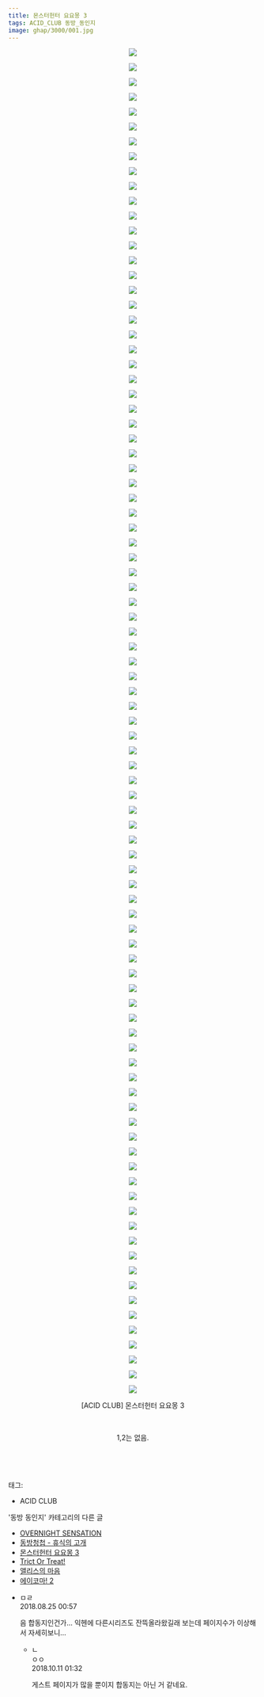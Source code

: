 ```yaml
---
title: 몬스터헌터 요요몽 3
tags: ACID_CLUB 동방_동인지
image: ghap/3000/001.jpg
---
```

<div class="article">
<p style="text-align: center; clear: none; float: none;"><img src="{{ site.nasurl }}/ghap/3000/001.jpg"/></p>
<p style="text-align: center; clear: none; float: none;"><img src="{{ site.nasurl }}/ghap/3000/002.jpg"/></p>
<p style="text-align: center; clear: none; float: none;"><img src="{{ site.nasurl }}/ghap/3000/003.jpg"/></p>
<p style="text-align: center; clear: none; float: none;"><img src="{{ site.nasurl }}/ghap/3000/004.jpg"/></p>
<p style="text-align: center; clear: none; float: none;"><img src="{{ site.nasurl }}/ghap/3000/005.jpg"/></p>
<p style="text-align: center; clear: none; float: none;"><img src="{{ site.nasurl }}/ghap/3000/006.jpg"/></p>
<p style="text-align: center; clear: none; float: none;"><img src="{{ site.nasurl }}/ghap/3000/007.jpg"/></p>
<p style="text-align: center; clear: none; float: none;"><img src="{{ site.nasurl }}/ghap/3000/008.jpg"/></p>
<p style="text-align: center; clear: none; float: none;"><img src="{{ site.nasurl }}/ghap/3000/009.jpg"/></p>
<p style="text-align: center; clear: none; float: none;"><img src="{{ site.nasurl }}/ghap/3000/010.jpg"/></p>
<p style="text-align: center; clear: none; float: none;"><img src="{{ site.nasurl }}/ghap/3000/011.jpg"/></p>
<p style="text-align: center; clear: none; float: none;"><img src="{{ site.nasurl }}/ghap/3000/012.jpg"/></p>
<p style="text-align: center; clear: none; float: none;"><img src="{{ site.nasurl }}/ghap/3000/013.jpg"/></p>
<p style="text-align: center; clear: none; float: none;"><img src="{{ site.nasurl }}/ghap/3000/014.jpg"/></p>
<p style="text-align: center; clear: none; float: none;"><img src="{{ site.nasurl }}/ghap/3000/015.jpg"/></p>
<p style="text-align: center; clear: none; float: none;"><img src="{{ site.nasurl }}/ghap/3000/016.jpg"/></p>
<p style="text-align: center; clear: none; float: none;"><img src="{{ site.nasurl }}/ghap/3000/017.jpg"/></p>
<p style="text-align: center; clear: none; float: none;"><img src="{{ site.nasurl }}/ghap/3000/018.jpg"/></p>
<p style="text-align: center; clear: none; float: none;"><img src="{{ site.nasurl }}/ghap/3000/019.jpg"/></p>
<p style="text-align: center; clear: none; float: none;"><img src="{{ site.nasurl }}/ghap/3000/020.jpg"/></p>
<p style="text-align: center; clear: none; float: none;"><img src="{{ site.nasurl }}/ghap/3000/021.jpg"/></p>
<p style="text-align: center; clear: none; float: none;"><img src="{{ site.nasurl }}/ghap/3000/022.jpg"/></p>
<p style="text-align: center; clear: none; float: none;"><img src="{{ site.nasurl }}/ghap/3000/023.jpg"/></p>
<p style="text-align: center; clear: none; float: none;"><img src="{{ site.nasurl }}/ghap/3000/024.jpg"/></p>
<p style="text-align: center; clear: none; float: none;"><img src="{{ site.nasurl }}/ghap/3000/025.jpg"/></p>
<p style="text-align: center; clear: none; float: none;"><img src="{{ site.nasurl }}/ghap/3000/026.jpg"/></p>
<p style="text-align: center; clear: none; float: none;"><img src="{{ site.nasurl }}/ghap/3000/027.jpg"/></p>
<p style="text-align: center; clear: none; float: none;"><img src="{{ site.nasurl }}/ghap/3000/028.jpg"/></p>
<p style="text-align: center; clear: none; float: none;"><img src="{{ site.nasurl }}/ghap/3000/029.jpg"/></p>
<p style="text-align: center; clear: none; float: none;"><img src="{{ site.nasurl }}/ghap/3000/030.jpg"/></p>
<p style="text-align: center; clear: none; float: none;"><img src="{{ site.nasurl }}/ghap/3000/031.jpg"/></p>
<p style="text-align: center; clear: none; float: none;"><img src="{{ site.nasurl }}/ghap/3000/032.jpg"/></p>
<p style="text-align: center; clear: none; float: none;"><img src="{{ site.nasurl }}/ghap/3000/033.jpg"/></p>
<p style="text-align: center; clear: none; float: none;"><img src="{{ site.nasurl }}/ghap/3000/034.jpg"/></p>
<p style="text-align: center; clear: none; float: none;"><img src="{{ site.nasurl }}/ghap/3000/035.jpg"/></p>
<p style="text-align: center; clear: none; float: none;"><img src="{{ site.nasurl }}/ghap/3000/036.jpg"/></p>
<p style="text-align: center; clear: none; float: none;"><img src="{{ site.nasurl }}/ghap/3000/037.jpg"/></p>
<p style="text-align: center; clear: none; float: none;"><img src="{{ site.nasurl }}/ghap/3000/038.jpg"/></p>
<p style="text-align: center; clear: none; float: none;"><img src="{{ site.nasurl }}/ghap/3000/039.jpg"/></p>
<p style="text-align: center; clear: none; float: none;"><img src="{{ site.nasurl }}/ghap/3000/040.jpg"/></p>
<p style="text-align: center; clear: none; float: none;"><img src="{{ site.nasurl }}/ghap/3000/041.jpg"/></p>
<p style="text-align: center; clear: none; float: none;"><img src="{{ site.nasurl }}/ghap/3000/042.jpg"/></p>
<p style="text-align: center; clear: none; float: none;"><img src="{{ site.nasurl }}/ghap/3000/043.jpg"/></p>
<p style="text-align: center; clear: none; float: none;"><img src="{{ site.nasurl }}/ghap/3000/044.jpg"/></p>
<p style="text-align: center; clear: none; float: none;"><img src="{{ site.nasurl }}/ghap/3000/045.jpg"/></p>
<p style="text-align: center; clear: none; float: none;"><img src="{{ site.nasurl }}/ghap/3000/046.jpg"/></p>
<p style="text-align: center; clear: none; float: none;"><img src="{{ site.nasurl }}/ghap/3000/047.jpg"/></p>
<p style="text-align: center; clear: none; float: none;"><img src="{{ site.nasurl }}/ghap/3000/048.jpg"/></p>
<p style="text-align: center; clear: none; float: none;"><img src="{{ site.nasurl }}/ghap/3000/049.jpg"/></p>
<p style="text-align: center; clear: none; float: none;"><img src="{{ site.nasurl }}/ghap/3000/050.jpg"/></p>
<p style="text-align: center; clear: none; float: none;"><img src="{{ site.nasurl }}/ghap/3000/051.jpg"/></p>
<p style="text-align: center; clear: none; float: none;"><img src="{{ site.nasurl }}/ghap/3000/052.jpg"/></p>
<p style="text-align: center; clear: none; float: none;"><img src="{{ site.nasurl }}/ghap/3000/053.jpg"/></p>
<p style="text-align: center; clear: none; float: none;"><img src="{{ site.nasurl }}/ghap/3000/054.jpg"/></p>
<p style="text-align: center; clear: none; float: none;"><img src="{{ site.nasurl }}/ghap/3000/055.jpg"/></p>
<p style="text-align: center; clear: none; float: none;"><img src="{{ site.nasurl }}/ghap/3000/056.jpg"/></p>
<p style="text-align: center; clear: none; float: none;"><img src="{{ site.nasurl }}/ghap/3000/057.jpg"/></p>
<p style="text-align: center; clear: none; float: none;"><img src="{{ site.nasurl }}/ghap/3000/058.jpg"/></p>
<p style="text-align: center; clear: none; float: none;"><img src="{{ site.nasurl }}/ghap/3000/059.jpg"/></p>
<p style="text-align: center; clear: none; float: none;"><img src="{{ site.nasurl }}/ghap/3000/060.jpg"/></p>
<p style="text-align: center; clear: none; float: none;"><img src="{{ site.nasurl }}/ghap/3000/061.jpg"/></p>
<p style="text-align: center; clear: none; float: none;"><img src="{{ site.nasurl }}/ghap/3000/062.jpg"/></p>
<p style="text-align: center; clear: none; float: none;"><img src="{{ site.nasurl }}/ghap/3000/063.jpg"/></p>
<p style="text-align: center; clear: none; float: none;"><img src="{{ site.nasurl }}/ghap/3000/064.jpg"/></p>
<p style="text-align: center; clear: none; float: none;"><img src="{{ site.nasurl }}/ghap/3000/065.jpg"/></p>
<p style="text-align: center; clear: none; float: none;"><img src="{{ site.nasurl }}/ghap/3000/066.jpg"/></p>
<p style="text-align: center; clear: none; float: none;"><img src="{{ site.nasurl }}/ghap/3000/067.jpg"/></p>
<p style="text-align: center; clear: none; float: none;"><img src="{{ site.nasurl }}/ghap/3000/068.jpg"/></p>
<p style="text-align: center; clear: none; float: none;"><img src="{{ site.nasurl }}/ghap/3000/069.jpg"/></p>
<p style="text-align: center; clear: none; float: none;"><img src="{{ site.nasurl }}/ghap/3000/070.jpg"/></p>
<p style="text-align: center; clear: none; float: none;"><img src="{{ site.nasurl }}/ghap/3000/071.jpg"/></p>
<p style="text-align: center; clear: none; float: none;"><img src="{{ site.nasurl }}/ghap/3000/072.jpg"/></p>
<p style="text-align: center; clear: none; float: none;"><img src="{{ site.nasurl }}/ghap/3000/073.jpg"/></p>
<p style="text-align: center; clear: none; float: none;"><img src="{{ site.nasurl }}/ghap/3000/074.jpg"/></p>
<p style="text-align: center; clear: none; float: none;"><img src="{{ site.nasurl }}/ghap/3000/075.jpg"/></p>
<p style="text-align: center; clear: none; float: none;"><img src="{{ site.nasurl }}/ghap/3000/076.jpg"/></p>
<p style="text-align: center; clear: none; float: none;"><img src="{{ site.nasurl }}/ghap/3000/077.jpg"/></p>
<p style="text-align: center; clear: none; float: none;"><img src="{{ site.nasurl }}/ghap/3000/078.jpg"/></p>
<p style="text-align: center; clear: none; float: none;"><img src="{{ site.nasurl }}/ghap/3000/079.jpg"/></p>
<p style="text-align: center; clear: none; float: none;"><img src="{{ site.nasurl }}/ghap/3000/080.jpg"/></p>
<p style="text-align: center; clear: none; float: none;"><img src="{{ site.nasurl }}/ghap/3000/081.jpg"/></p>
<p style="text-align: center; clear: none; float: none;"><img src="{{ site.nasurl }}/ghap/3000/082.jpg"/></p>
<p style="text-align: center; clear: none; float: none;"><img src="{{ site.nasurl }}/ghap/3000/083.jpg"/></p>
<p style="text-align: center; clear: none; float: none;"><img src="{{ site.nasurl }}/ghap/3000/084.jpg"/></p>
<p style="text-align: center; clear: none; float: none;"><img src="{{ site.nasurl }}/ghap/3000/085.jpg"/></p>
<p style="text-align: center; clear: none; float: none;"><img src="{{ site.nasurl }}/ghap/3000/086.jpg"/></p>
<p style="text-align: center; clear: none; float: none;"><img src="{{ site.nasurl }}/ghap/3000/087.jpg"/></p>
<p style="text-align: center; clear: none; float: none;"><img src="{{ site.nasurl }}/ghap/3000/088.jpg"/></p>
<p style="text-align: center; clear: none; float: none;"><img src="{{ site.nasurl }}/ghap/3000/089.jpg"/></p>
<p style="text-align: center; clear: none; float: none;"><img src="{{ site.nasurl }}/ghap/3000/090.jpg"/></p>
<p style="text-align: center; clear: none; float: none;"><img src="{{ site.nasurl }}/ghap/3000/091.jpg"/></p>
<p style="text-align: center; clear: none; float: none;">[ACID CLUB] 몬스터헌터 요요몽 3</p>
<p style="text-align: center; clear: none; float: none;"><br/></p>
<p style="text-align: center; clear: none; float: none;">1,2는 없음.</p>
<p style="text-align: center; clear: none; float: none;"><br/></p>
<p><br/></p>
</div><div class="tagTrail">
<p>태그: </p>
<ul>
<li>ACID CLUB</li>
</ul>
</div><div class="another">
<p>'동방 동인지' 카테고리의 다른 글</p>
<ul>
<li><a href="/2016-12-27-ghap_3004">OVERNIGHT SENSATION</a></li>
<li><a href="/2016-12-27-ghap_3003">동방청첩 - 휴식의 고개</a></li>
<li><a href="/2016-12-25-ghap_3000">몬스터헌터 요요몽 3</a></li>
<li><a href="/2016-12-25-ghap_2999">Trict Or Treat!</a></li>
<li><a href="/2016-12-25-ghap_2998">앨리스의 마음</a></li>
<li><a href="/2016-12-25-ghap_2997">에이코마! 2</a></li>
</ul>
</div><div class="cb_module cb_fluid">
<div class="cb_wrt cb_profile">
<div class="comment">
<ul>
<li class="cb_thumb_off" id="comment15316823">
<div class="cb_comment_area">
<div class="cb_info_area">
<div class="cb_section">
<span class="cb_nick_name">ㅁㄹ</span>
</div>
<div class="cb_section">
<span class="cb_date">2018.08.25 00:57 </span>
</div>
</div>
<div class="cb_dsc_comment">
<p class="cb_dsc">
											음 합동지인건가... 익헨에  다른시리즈도 잔뜩올라왔길래 보는데 페이지수가 이상해서 자세히보니...
										</p>
</div>
<ul>
<li class="cb_thumb_off" id="comment15351526">
<span class="cb_bu_subnode">ㄴ</span>
<div class="cb_comment_area">
<div class="cb_info_area">
<div class="cb_section">
<span class="cb_nick_name">ㅇㅇ</span>
</div>
<div class="cb_section">
<span class="cb_date">2018.10.11 01:32 </span>
</div>
</div>
<div class="cb_dsc_comment">
<p class="cb_dsc">
																게스트 페이지가 많을 뿐이지 합동지는 아닌 거 같네요.
															</p>
</div>
</div>
</li>
</ul>
</div></li>
</ul>
</div>
</div><!-- commentList close -->
</div>